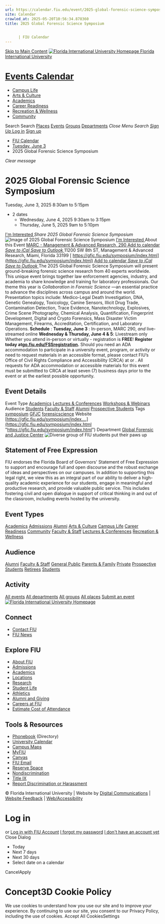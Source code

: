 ```yaml
---
url: https://calendar.fiu.edu/event/2025-global-forensic-science-symposium
site: Calendar
crawled_at: 2025-05-20T10:56:34.878360
title: 2025 Global Forensic Science Symposium
    
    
      | FIU Calendar
---
```


[Skip to Main Content](https://calendar.fiu.edu/event/2025-global-forensic-science-symposium#main-content)
[![Florida International University Homepage](https://digicdn.fiu.edu/core/_assets/images/logo-top.png) Florida International University](https://www.fiu.edu)
# [Events Calendar ](https://calendar.fiu.edu/)
  * [Campus Life](https://calendar.fiu.edu/calendar?event_types%5B%5D=127595)
  * [Arts & Culture](https://calendar.fiu.edu/calendar?event_types%5B%5D=127590)
  * [Academics](https://calendar.fiu.edu/calendar?event_types%5B%5D=127582)
  * [Career Readiness](https://calendar.fiu.edu/calendar?event_types%5B%5D=127584)
  * [Recreation & Wellness](https://calendar.fiu.edu/calendar?event_types%5B%5D=127603)
  * [Community](https://calendar.fiu.edu/calendar?event_types%5B%5D=127601)


Search Search
[Places](https://calendar.fiu.edu/search/places) [Events](https://calendar.fiu.edu/calendar) [Groups](https://calendar.fiu.edu/search/groups) [Departments](https://calendar.fiu.edu/search/departments)
_Close Menu_
_Search_ [ _Sign Up_ ](https://calendar.fiu.edu/signup)
[Log in](https://calendar.fiu.edu/auth/shib_login?previous_url=https%3A%2F%2Fcalendar.fiu.edu%2Fevent%2F2025-global-forensic-science-symposium) [Sign up](https://calendar.fiu.edu/signup)
  * [FIU Calendar](https://calendar.fiu.edu/)
  * [Tuesday, June 3](https://calendar.fiu.edu/calendar/day/2025/6/3)
  * 2025 Global Forensic Science Symposium


_Clear message_
# 2025 Global Forensic Science Symposium
Tuesday, June 3, 2025 8:30am to 5:15pm 
+ 2 dates
  * Wednesday, June 4, 2025 9:30am to 3:15pm
  * Thursday, June 5, 2025 9am to 5:10pm


[ I'm Interested ](https://calendar.fiu.edu/event/49348771093056/confirm?return=https%3A%2F%2Fcalendar.fiu.edu%2Fevent%2F2025-global-forensic-science-symposium)
_Share 2025 Global Forensic Science Symposium_
![Image of 2025 Global Forensic Science Symposium](https://localist-images.azureedge.net/photos/664326/card/7eb1b843932ccca9c16245cc99f64d88370c9c69.jpg)
[ I'm Interested ](https://calendar.fiu.edu/event/49348771093056/confirm?return=https%3A%2F%2Fcalendar.fiu.edu%2Fevent%2F2025-global-forensic-science-symposium)
About this Event
[ MARC - Management & Advanced Research, 290 ](https://calendar.fiu.edu/marc)
[Add to calendar ](https://calendar.fiu.edu/event/2025-global-forensic-science-symposium)
[ _Save to iCal_ ](https://calendar.fiu.edu/event/2025-global-forensic-science-symposium.ics "Save to iCal") [ _Save to Outlook_ ](https://calendar.fiu.edu/event/2025-global-forensic-science-symposium.ics "Save to Outlook")
11200 SW 8th ST, Management & Advanced Research, Miami, Florida 33199
[ https://gfjc.fiu.edu/symposium/index.html](https://gfjc.fiu.edu/symposium/index.html)
[Add to calendar ](https://calendar.fiu.edu/event/2025-global-forensic-science-symposium)
[ _Save to iCal_ ](https://calendar.fiu.edu/event/2025-global-forensic-science-symposium.ics "Save to iCal") [ _Save to Outlook_ ](https://calendar.fiu.edu/event/2025-global-forensic-science-symposium.ics "Save to Outlook")
The 2025 Global Forensic Science Symposium will present ground-breaking forensic science research from 40 experts worldwide. This unique event brings together law enforcement agencies, industry, and academia to share knowledge and training for laboratory professionals. Our theme this year is _Collaboration in Forensic Science_ —an essential practice to advance the disciplines across campus and around the world.
Presentation topics include: Medico-Legal Death Investigation, DNA, Genetic Genealogy, Toxicology, Canine Sensors, Illicit Drug Trade, Contamination Detection, Trace Evidence, Nanotechnology, Explosives, Crime Scene Photography, Chemical Analysis, Quantification, Fingerprint Development, Digital and Crypto Forensics, Mass Disaster Victim Management, Firearms, Accreditation, Certification, and Laboratory Operations.
**Schedule** : **Tuesday, June 3** : In-person, MARC 290, _and_ live-streamed online **Wednesday & Thursday, June 4 & 5**: Livestream only
Whether you attend in-person or virtually - registration is **FREE**! 
**Register today at[go.fiu.edu/FSSregistration](http://go.fiu.edu/FSSregistration).**
Should you need an ADA accommodation to participate in a university event, program, or activity or need to request materials in an accessible format, please contact FIU’s Office of Civil Rights Compliance and Accessibility (CRCA) at or . All requests for ADA accommodation or accessible materials for this event must be submitted to CRCA at least seven (7) business days prior to the event or at the earliest possible opportunity. 
## Event Details
Event Type
[Academics](https://calendar.fiu.edu/search/events?event_types%5B%5D=127582) [Lectures & Conferences](https://calendar.fiu.edu/search/events?event_types%5B%5D=127587) [Workshops & Webinars](https://calendar.fiu.edu/search/events?event_types%5B%5D=127588)
Audience
[Students](https://calendar.fiu.edu/search/events?event_types%5B%5D=121719) [Faculty & Staff](https://calendar.fiu.edu/search/events?event_types%5B%5D=121720) [Alumni](https://calendar.fiu.edu/search/events?event_types%5B%5D=121721) [Prospective Students](https://calendar.fiu.edu/search/events?event_types%5B%5D=121723)
Tags
[symposium](https://calendar.fiu.edu/search/events?event_types%5B%5D=17370) [GFJC](https://calendar.fiu.edu/search/events?event_types%5B%5D=37404855422916) [forensicscience](https://calendar.fiu.edu/search/events?event_types%5B%5D=49348771155531)
Website
[https://gfjc.fiu.edu/symposium/index....](https://gfjc.fiu.edu/symposium/index.html "https://gfjc.fiu.edu/symposium/index.html")
Department
[Global Forensic and Justice Center](https://calendar.fiu.edu/department/global_forensic_and_justice_center)
![Diverse group of FIU students put their paws up](https://www.fiu.edu/_assets/images/thumbnail-students-paw.jpg)
## Statement of Free Expression
FIU endorses the Florida Board of Governors' Statement of Free Expression to support and encourage full and open discourse and the robust exchange of ideas and perspectives on our campuses. In addition to supporting this legal right, we view this as an integral part of our ability to deliver a high-quality academic experience for our students, engage in meaningful and productive research, and provide valuable public service. This includes fostering civil and open dialogue in support of critical thinking in and out of the classroom, including events hosted by the university.
## Event Types
[Academics](https://calendar.fiu.edu/calendar?event_types%5B%5D=127582)
[Admissions](https://calendar.fiu.edu/calendar?event_types%5B%5D=127583)
[Alumni](https://calendar.fiu.edu/calendar?event_types%5B%5D=127589)
[Arts & Culture](https://calendar.fiu.edu/calendar?event_types%5B%5D=127590)
[Campus Life](https://calendar.fiu.edu/calendar?event_types%5B%5D=127595)
[Career Readiness](https://calendar.fiu.edu/calendar?event_types%5B%5D=127584)
[Community](https://calendar.fiu.edu/calendar?event_types%5B%5D=127601)
[Faculty & Staff](https://calendar.fiu.edu/calendar?event_types%5B%5D=127602)
[Lectures & Conferences](https://calendar.fiu.edu/calendar?event_types%5B%5D=127587)
[Recreation & Wellness](https://calendar.fiu.edu/calendar?event_types%5B%5D=127603)
## Audience
[Alumni](https://calendar.fiu.edu/calendar?event_types%5B%5D=121721)
[Faculty & Staff](https://calendar.fiu.edu/calendar?event_types%5B%5D=121720)
[General Public](https://calendar.fiu.edu/calendar?event_types%5B%5D=121722)
[Parents & Family](https://calendar.fiu.edu/calendar?event_types%5B%5D=36918157286658)
[Private](https://calendar.fiu.edu/calendar?event_types%5B%5D=129753)
[Prospective Students](https://calendar.fiu.edu/calendar?event_types%5B%5D=121723)
[Retirees](https://calendar.fiu.edu/calendar?event_types%5B%5D=37290279036119)
[Students](https://calendar.fiu.edu/calendar?event_types%5B%5D=121719)
## Activity
[All events](https://calendar.fiu.edu/search?what=events)
[All departments](https://calendar.fiu.edu/search/departments)
[All groups](https://calendar.fiu.edu/search?what=groups)
[All places](https://calendar.fiu.edu/search?what=places)
[Submit an event](https://calendar.fiu.edu/admin/events/new/basic-information)
[ ![Florida International University Homepage](https://digicdn.fiu.edu/core/_assets/images/footer-logo.svg) ](https://www.fiu.edu/)
## Connect
  * [Contact FIU](https://www.fiu.edu/about/contact-us/index.html)
  * [FIU News](https://news.fiu.edu/)


## Explore FIU
  * [About FIU](https://www.fiu.edu/about/index.html)
  * [Admissions](https://www.fiu.edu/admissions/index.html)
  * [Academics](https://www.fiu.edu/academics/index.html)
  * [Locations](https://www.fiu.edu/locations/index.html)
  * [Research](https://www.fiu.edu/research/index.html)
  * [Student Life](https://www.fiu.edu/student-life/index.html)
  * [Athletics](https://www.fiu.edu/athletics/index.html)
  * [Alumni and Giving](https://www.fiu.edu/alumni-and-giving/index.html)
  * [Careers at FIU](https://hr.fiu.edu/careers/)
  * [Estimate Cost of Attendance](https://onestop.fiu.edu/finances/estimate-your-costs/)


## Tools & Resources
  * [Phonebook](https://phonebook.fiu.edu) (Directory)
  * [University Calendar](https://calendar.fiu.edu/)
  * [Campus Maps](https://campusmaps.fiu.edu/)
  * [MyFIU](https://my.fiu.edu/)
  * [Canvas](https://canvas.fiu.edu)
  * [FIU Email](http://mail.fiu.edu/)
  * [Reserve Space](https://reservespace.fiu.edu/make-reservation/)
  * [Nondiscrimination](https://ace.fiu.edu/civil-rights-and-accessibility/harassment-and-discrimination/)
  * [Title IX](https://ace.fiu.edu/title-ix/)
  * [Report Discrimination or Harassment](https://report.fiu.edu/)


© Florida International University  | Website by [Digital Communications](https://stratcomm.fiu.edu/digital-print/websites/) | [Website Feedback](https://webforms.fiu.edu/view.php?id=370774&element_5=https://calendar.fiu.edu/https://calendar.fiu.edu/) | [Web/Accessibility](https://accessibility.fiu.edu/)
# Log in
or
[Log in with FIU Account](https://calendar.fiu.edu/auth/shib_login?previous_url=https%3A%2F%2Fcalendar.fiu.edu%2Fevent%2F2025-global-forensic-science-symposium)
[I forgot my password](https://calendar.fiu.edu/auth/forgot) [I don't have an account yet](https://calendar.fiu.edu/signup)
Close Dialog
  * Today
  * Next 7 days
  * Next 30 days
  * Select date on a calendar


CancelApply
# Concept3D Cookie Policy
We use cookies to understand how you use our site and to improve your experience. By continuing to use our site, you consent to our Privacy Policy, including the use of cookies. 
Accept All CookiesSettings
